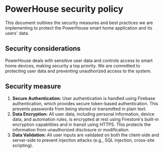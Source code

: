 # PowerHouse security policy

This document outlines the security measures and best practices we are implementing to protect the PowerHouse smart home application and its users' data.

## Security considerations

PowerHouse deals with sensitive user data and controls access to smart home devices, making security a top priority. We are committed to protecting user data and preventing unauthorized access to the system.

## Security measure
1. **Secure Authentication:** User authentication is handled using Firebase authentication, which provides secure token-based authentication. This prevents passwords from being stored or transmitted in plain text.
2. **Data Encryption:** All user data, including personal information, device data, and automation rules, is encrypted at rest using Firestore's built-in encryption capabilities and in transit using HTTPS. This protects the information from unauthorized disclosure or modification.
3. **Data Validation:** All user inputs are validated on both the client-side and server-side to prevent injection attacks (e.g., SQL injection, cross-site scripting).
